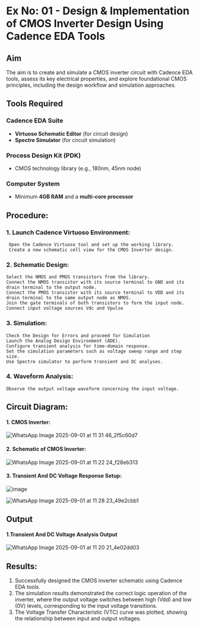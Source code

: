 # Ex No: 01 - Design & Implementation of CMOS Inverter Design Using Cadence EDA Tools

## Aim
The aim is to create and simulate a CMOS inverter circuit with Cadence EDA tools, assess its key electrical properties, and explore foundational CMOS principles, including the design workflow and simulation approaches.

## Tools Required

### Cadence EDA Suite
- **Virtuoso Schematic Editor** (for circuit design)  
- **Spectre Simulator** (for circuit simulation)  

### Process Design Kit (PDK)
- CMOS technology library (e.g., 180nm, 45nm node)  

### Computer System
- Minimum **4GB RAM** and a **multi-core processor**

## Procedure:
### 1. Launch Cadence Virtuoso Environment:
     Open the Cadence Virtuoso tool and set up the working library.
     Create a new schematic cell view for the CMOS Inverter design.
### 2. Schematic Design:
    Select the NMOS and PMOS transistors from the library.
    Connect the NMOS transistor with its source terminal to GND and its drain terminal to the output node.
    Connect the PMOS transistor with its source terminal to VDD and its drain terminal to the same output node as NMOS.
    Join the gate terminals of both transistors to form the input node.
    Connect input voltage sources Vdc and Vpulse
### 3. Simulation:
    Check the Design for Errors and proceed for Simulation
    Launch the Analog Design Environment (ADE).
    Configure transient analysis for time-domain response.
    Set the simulation parameters such as voltage sweep range and step size.
    Use Spectre simulator to perform transient and DC analyses.
### 4. Waveform Analysis:
    Observe the output voltage waveform concerning the input voltage.

## Circuit Diagram:
#### 1. CMOS Inverter:

![WhatsApp Image 2025-09-01 at 11 31 46_2f5c60d7](https://github.com/user-attachments/assets/a20b1e74-5ba2-479d-92a2-14437595ee2b)




#### 2. Schematic of CMOS Inverter:

   ![WhatsApp Image 2025-09-01 at 11 22 24_f28eb313](https://github.com/user-attachments/assets/3e77fe17-dc56-4a5a-bfbe-ff18bdaf2e9f)


#### 3. Transient And DC Voltage Response Setup:

![image](https://github.com/user-attachments/assets/ecdf8ecc-5dfe-404d-ba08-85b1982881cf)


![WhatsApp Image 2025-09-01 at 11 28 23_49e2cbb1](https://github.com/user-attachments/assets/5021fb81-424f-48e2-8aa1-d1d37a29cae4)




## Output
#### 1.Transient And DC Voltage Analysis Output

![WhatsApp Image 2025-09-01 at 11 20 21_4e02dd03](https://github.com/user-attachments/assets/5bfaa732-6b4b-4c06-afad-e5f515859296)



## Results:

1.	Successfully designed the CMOS inverter schematic using Cadence EDA tools.
2.	The simulation results demonstrated the correct logic operation of the inverter, where the output voltage switches between high (Vdd) and low (0V) levels, corresponding to the input voltage transitions.
3.	The Voltage Transfer Characteristic (VTC) curve was plotted, showing the relationship between input and output voltages.











